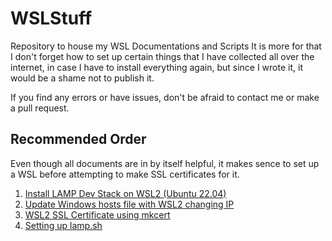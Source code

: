 # WSLStuff
Repository to house my WSL Documentations and Scripts
It is more for that I don't forget how to set up certain things that I have collected all over the internet, in case I have to install everything again, but since I wrote it, it would be a shame not to publish it.

If you find any errors or have issues, don't be afraid to contact me or make a pull request.

## Recommended Order
Even though all documents are in by itself helpful, it makes sence to set up a WSL before attempting to make SSL certificates for it.

1. [Install LAMP Dev Stack on WSL2 (Ubuntu 22.04)](https://github.com/DirkFedermann/WSLStuff/blob/main/Install%20LAMP%20Dev%20Stack%20on%20WSL2%20(Ubuntu%2022.04).md)
2. [Update Windows hosts file with WSL2 changing IP](https://github.com/DirkFedermann/WSLStuff/blob/main/Update%20Windows%20hosts%20file%20with%20WSL2%20changing%20IP.md)
3. [WSL2 SSL Certificate using mkcert](https://github.com/DirkFedermann/WSLStuff/blob/main/WSL2%20SSL%20Certificate%20using%20mkcert.md)
4. [Setting up lamp.sh](https://github.com/DirkFedermann/WSLStuff/tree/main/lamp)
